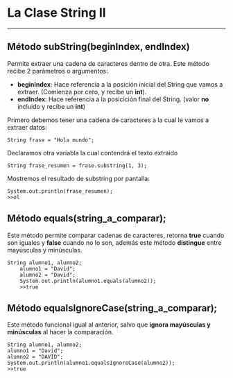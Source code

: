 # La Clase String II

---

## Método subString(beginIndex, endIndex)

Permite extraer una cadena de caracteres dentro de otra.
Este método recibe 2 parámetros o argumentos:

- **beginIndex**: Hace referencia a la posición inicial del String que vamos a extraer. (Comienza por cero, y recibe un **int**).
- **endIndex**: Hace referencia a la posicición final del String. (valor **no** incluido y recibe un **int**)

Primero debemos tener una cadena de caracteres a la cual le vamos a extraer datos:

    String frase = "Hola mundo";

Declaramos otra variabla la cual contendrá el texto extraido

    String frase_resumen = frase.substring(1, 3);

Mostremos el resultado de substring por pantalla:

    System.out.println(frase_resumen);
    >>ol

## Método equals(string_a_comparar);

Este método permite comparar cadenas de caracteres, retorna **true** cuando son iguales y **false** cuando no lo son, además este método **distingue** entre mayúsculas y minúsculas.

    String alumno1, alumno2;
        alumno1 = "David";
        alumno2 = "David";
        System.out.println(alumno1.equals(alumno2));
        >>true

## Método equalsIgnoreCase(string_a_comparar);

Este método funcional igual al anterior, salvo que **ignora mayúsculas y minúsculas** al hacer la comparación.

    String alumno1, alumno2;
    alumno1 = "David";
    alumno2 = "DAVID";
    System.out.println(alumno1.equalsIgnoreCase(alumno2));
    >>true